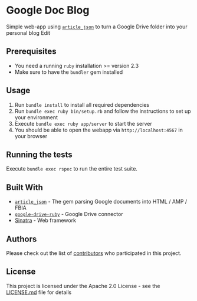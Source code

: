 # Google Doc Blog

Simple web-app using [`article_json`](https://github.com/Devex/article_json) to turn a Google Drive folder into your personal blog Edit

## Prerequisites

* You need a running `ruby` installation >= version 2.3
* Make sure to have the `bundler` gem installed
 
## Usage

1. Run `bundle install` to install all required dependencies
1. Run `bundle exec ruby bin/setup.rb` and follow the instructions to set up your environment
1. Execute `bundle exec ruby app/server` to start the server
1. You should be able to open the webapp via `http://localhost:4567` in your browser 

## Running the tests

Execute `bundle exec rspec` to run the entire test suite.

## Built With

* [`article_json`](https://github.com/Devex/article_json) - The gem parsing Google documents into HTML / AMP / FBIA
* [`google-drive-ruby`](https://github.com/gimite/google-drive-ruby) - Google Drive connector
* [Sinatra](http://github.com/sinatra/sinatra) - Web framework

## Authors

Please check out the list of [contributors](https://github.com/your/project/contributors) who participated in this project.

## License

This project is licensed under the Apache 2.0 License - see the [LICENSE.md](LICENSE.md) file for details
